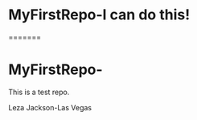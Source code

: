 
# MyFirstRepo-I can do this!
=======
# MyFirstRepo-

This is a test repo. 

Leza Jackson-Las Vegas

